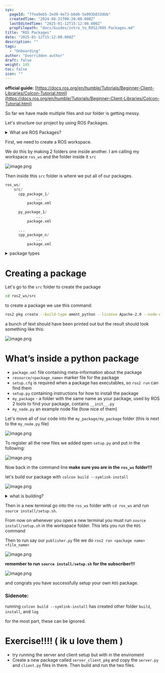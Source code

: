 ```yaml
---
sys:
  pageId: "7fea9eb5-2ed9-4e73-b6d6-5e093b833dbb"
  createdTime: "2024-08-21T00:28:00.000Z"
  lastEditedTime: "2025-01-12T15:12:00.000Z"
  propFilepath: "docs/Guides/intro_to_ROS2/ROS Packages.md"
title: "ROS Packages"
date: "2025-01-12T15:12:00.000Z"
description: ""
tags:
  - "Onboarding"
author: "Overridden author"
draft: false
weight: 145
toc: false
icon: ""
---
```


**official guide:** [https://docs.ros.org/en/humble/Tutorials/Beginner-Client-Libraries/Colcon-Tutorial.html](https://docs.ros.org/en/humble/Tutorials/Beginner-Client-Libraries/Colcon-Tutorial.html)

So far we have made multiple files and our folder is getting messy.

Let's structure our project by using ROS Packages.

<details>

<summary>What are ROS Packages?</summary>

ROS Packages are, as the name implies, packages of code that are highly sharable between ROS developers.

They consist of a folder, `package.xml` file, and source code

```python
      cpp_package_1/
		      ... imagine much code files here ..
          package.xml
```

</details>

First, we need to create a ROS workspace.

We do this by making 2 folders one inside another. I am calling my workspace `ros_ws` and the folder inside it `src`

![image.png](https://prod-files-secure.s3.us-west-2.amazonaws.com/d518164a-d88e-44d1-a4ee-3adb3bd8bce0/70706947-fd18-4537-a67b-e12946812d31/image.png?X-Amz-Algorithm=AWS4-HMAC-SHA256&X-Amz-Content-Sha256=UNSIGNED-PAYLOAD&X-Amz-Credential=ASIAZI2LB466TGFYKZ3V%2F20250603%2Fus-west-2%2Fs3%2Faws4_request&X-Amz-Date=20250603T161224Z&X-Amz-Expires=3600&X-Amz-Security-Token=IQoJb3JpZ2luX2VjED8aCXVzLXdlc3QtMiJFMEMCHyeW%2B8Zy2zF9rPp5hyT05jmGsiVgKzctPuViU8XNevYCIBjHQE3hqEPi93eDHMA703KolSUhxI9EfxokT%2F8kic9xKv8DCBgQABoMNjM3NDIzMTgzODA1Igz32dyAu%2FTWLAkGBxEq3ANhjIJHhxA6xW4o1YRKNuRqWX3RhyMVvaEEB%2FW5F0olIvQ6B%2FO0RilFT0kRxQ6DYO8N9YcuEzIU0JsW%2FWoB81PVyxxJcqtRbdxpmDO5F4KH6HYz4J0%2F0SB6I3QN2KxbsJxclnDGTL4tecAoedX3g8oWt4XMbq3CSzsCdHALKWnLufbkIYw5Bqn1bmBPsRM7LUkvgdI2eTreiRLhyJrS4RLi1540n1qTscyMI%2FIUNle9ttbwEgKlpmb9rT1ZFHAD6iwuhar9QOomjZyeF2zlbLGYS9JQ1yrdHdAZ3USYlmSEWY673hbvAnxedBawrkCAPYpMiWoUF7SDetplDQmXSqKdt4JCAOpLBasPeJkJ93FQT%2FfMfgVPpjf%2FMbYavqyepuR5RRjW2I8VP278xu%2BO3rp7R30g0XkdJowKK%2FYvZM6xov7ZGIzv78pqjHmIVe08uMwYd19nuSpjxDKvRpzlh0XdualKSYAo8%2BMD%2B07yU48QhW01KHNgKeKFmvBTVYEXqe9YrgVjQOsS9DT8FeVS8XGfkumeKbckzkHFXzviFHURrxGW0UIqQPomydB01O7hP2RkmsyuJkKAIXrPRXvb2NEvHzszbVh6DsyniHkrPZIY3O%2FK5z1PpKCtXwREzTCvoPzBBjqnAd7Hql4FRImuCxhZQpDAEZnwwLKigzQ%2FczGpo7ANrJEa9JZNiI63QdATkPPLh7SfAnhdXYfwkHDH12nKYNf%2F8iVJkY55kJ8w5gQUdDcidPfFpWZDCOXeyw507J3%2F360s8OsTLYh5%2B8dQNKBPXFzp4fN4khmPfZflocJXLoZTxFA5yhSi6zC7gF8UZU%2BEHXSxdYJv4JOF%2BtJD4dxWAqEDBbgXWhdT%2F0yD&X-Amz-Signature=7c71d09c1c465c5d4be7a31f4b17f0adbb470ddac0ba1bb1f8a58d162361d75e&X-Amz-SignedHeaders=host&x-id=GetObject)

Then inside this `src` folder is where we put all of our packages.

```python
ros_ws/
    src/
      cpp_package_1/
		      ...
          package.xml

      py_package_1/
		      ...
          package.xml

      ...
      cpp_package_n/
		      ...
          package.xml

```

<details>

<summary>package types</summary>

packages can be either `C++` or python.

the intern file structure is different for each but for this guide we will stick to creating python packages

</details>

# Creating a package

Let's go to the `src` folder to create the package

```bash
cd ros2_ws/src
```

to create a package we use this command:

```bash
ros2 pkg create --build-type ament_python --license Apache-2.0 --node-name my_node my_package
```

a bunch of text should have been printed out but the result should look something like this:

![image.png](https://prod-files-secure.s3.us-west-2.amazonaws.com/d518164a-d88e-44d1-a4ee-3adb3bd8bce0/e6cf1e3f-8512-4a3e-b131-079f800bf3e8/image.png?X-Amz-Algorithm=AWS4-HMAC-SHA256&X-Amz-Content-Sha256=UNSIGNED-PAYLOAD&X-Amz-Credential=ASIAZI2LB466TGFYKZ3V%2F20250603%2Fus-west-2%2Fs3%2Faws4_request&X-Amz-Date=20250603T161224Z&X-Amz-Expires=3600&X-Amz-Security-Token=IQoJb3JpZ2luX2VjED8aCXVzLXdlc3QtMiJFMEMCHyeW%2B8Zy2zF9rPp5hyT05jmGsiVgKzctPuViU8XNevYCIBjHQE3hqEPi93eDHMA703KolSUhxI9EfxokT%2F8kic9xKv8DCBgQABoMNjM3NDIzMTgzODA1Igz32dyAu%2FTWLAkGBxEq3ANhjIJHhxA6xW4o1YRKNuRqWX3RhyMVvaEEB%2FW5F0olIvQ6B%2FO0RilFT0kRxQ6DYO8N9YcuEzIU0JsW%2FWoB81PVyxxJcqtRbdxpmDO5F4KH6HYz4J0%2F0SB6I3QN2KxbsJxclnDGTL4tecAoedX3g8oWt4XMbq3CSzsCdHALKWnLufbkIYw5Bqn1bmBPsRM7LUkvgdI2eTreiRLhyJrS4RLi1540n1qTscyMI%2FIUNle9ttbwEgKlpmb9rT1ZFHAD6iwuhar9QOomjZyeF2zlbLGYS9JQ1yrdHdAZ3USYlmSEWY673hbvAnxedBawrkCAPYpMiWoUF7SDetplDQmXSqKdt4JCAOpLBasPeJkJ93FQT%2FfMfgVPpjf%2FMbYavqyepuR5RRjW2I8VP278xu%2BO3rp7R30g0XkdJowKK%2FYvZM6xov7ZGIzv78pqjHmIVe08uMwYd19nuSpjxDKvRpzlh0XdualKSYAo8%2BMD%2B07yU48QhW01KHNgKeKFmvBTVYEXqe9YrgVjQOsS9DT8FeVS8XGfkumeKbckzkHFXzviFHURrxGW0UIqQPomydB01O7hP2RkmsyuJkKAIXrPRXvb2NEvHzszbVh6DsyniHkrPZIY3O%2FK5z1PpKCtXwREzTCvoPzBBjqnAd7Hql4FRImuCxhZQpDAEZnwwLKigzQ%2FczGpo7ANrJEa9JZNiI63QdATkPPLh7SfAnhdXYfwkHDH12nKYNf%2F8iVJkY55kJ8w5gQUdDcidPfFpWZDCOXeyw507J3%2F360s8OsTLYh5%2B8dQNKBPXFzp4fN4khmPfZflocJXLoZTxFA5yhSi6zC7gF8UZU%2BEHXSxdYJv4JOF%2BtJD4dxWAqEDBbgXWhdT%2F0yD&X-Amz-Signature=6d2708f1efd07c11fed98dc436c88ccd0e378736a5f2b03341c63762442b1573&X-Amz-SignedHeaders=host&x-id=GetObject)

# What’s inside a python package

- `package.xml` file containing meta-information about the package
- `resource/<package_name>` marker file for the package
- `setup.cfg` is required when a package has executables, so `ros2 run` can find them
- `setup.py` containing instructions for how to install the package
- `my_package` - a folder with the same name as your package, used by ROS 2 tools to find your package, contains `__init__.py`
- `my_node.py` an example node file (how nice of them)

Let's move all of our code into the `my_package/my_package` folder (this is next to the `my_node.py` file)

![image.png](https://prod-files-secure.s3.us-west-2.amazonaws.com/d518164a-d88e-44d1-a4ee-3adb3bd8bce0/9ce58f11-0da9-4d3e-b86d-506a9685d378/image.png?X-Amz-Algorithm=AWS4-HMAC-SHA256&X-Amz-Content-Sha256=UNSIGNED-PAYLOAD&X-Amz-Credential=ASIAZI2LB466TGFYKZ3V%2F20250603%2Fus-west-2%2Fs3%2Faws4_request&X-Amz-Date=20250603T161224Z&X-Amz-Expires=3600&X-Amz-Security-Token=IQoJb3JpZ2luX2VjED8aCXVzLXdlc3QtMiJFMEMCHyeW%2B8Zy2zF9rPp5hyT05jmGsiVgKzctPuViU8XNevYCIBjHQE3hqEPi93eDHMA703KolSUhxI9EfxokT%2F8kic9xKv8DCBgQABoMNjM3NDIzMTgzODA1Igz32dyAu%2FTWLAkGBxEq3ANhjIJHhxA6xW4o1YRKNuRqWX3RhyMVvaEEB%2FW5F0olIvQ6B%2FO0RilFT0kRxQ6DYO8N9YcuEzIU0JsW%2FWoB81PVyxxJcqtRbdxpmDO5F4KH6HYz4J0%2F0SB6I3QN2KxbsJxclnDGTL4tecAoedX3g8oWt4XMbq3CSzsCdHALKWnLufbkIYw5Bqn1bmBPsRM7LUkvgdI2eTreiRLhyJrS4RLi1540n1qTscyMI%2FIUNle9ttbwEgKlpmb9rT1ZFHAD6iwuhar9QOomjZyeF2zlbLGYS9JQ1yrdHdAZ3USYlmSEWY673hbvAnxedBawrkCAPYpMiWoUF7SDetplDQmXSqKdt4JCAOpLBasPeJkJ93FQT%2FfMfgVPpjf%2FMbYavqyepuR5RRjW2I8VP278xu%2BO3rp7R30g0XkdJowKK%2FYvZM6xov7ZGIzv78pqjHmIVe08uMwYd19nuSpjxDKvRpzlh0XdualKSYAo8%2BMD%2B07yU48QhW01KHNgKeKFmvBTVYEXqe9YrgVjQOsS9DT8FeVS8XGfkumeKbckzkHFXzviFHURrxGW0UIqQPomydB01O7hP2RkmsyuJkKAIXrPRXvb2NEvHzszbVh6DsyniHkrPZIY3O%2FK5z1PpKCtXwREzTCvoPzBBjqnAd7Hql4FRImuCxhZQpDAEZnwwLKigzQ%2FczGpo7ANrJEa9JZNiI63QdATkPPLh7SfAnhdXYfwkHDH12nKYNf%2F8iVJkY55kJ8w5gQUdDcidPfFpWZDCOXeyw507J3%2F360s8OsTLYh5%2B8dQNKBPXFzp4fN4khmPfZflocJXLoZTxFA5yhSi6zC7gF8UZU%2BEHXSxdYJv4JOF%2BtJD4dxWAqEDBbgXWhdT%2F0yD&X-Amz-Signature=c1bc6f3f704af8e652a72bf9255766e6423cc9cee803ac833b4c9d45216bd28c&X-Amz-SignedHeaders=host&x-id=GetObject)

To register all the new files we added open `setup.py` and put in the following:

![image.png](https://prod-files-secure.s3.us-west-2.amazonaws.com/d518164a-d88e-44d1-a4ee-3adb3bd8bce0/1cd7c262-4cae-4496-9d75-c178537d24a2/image.png?X-Amz-Algorithm=AWS4-HMAC-SHA256&X-Amz-Content-Sha256=UNSIGNED-PAYLOAD&X-Amz-Credential=ASIAZI2LB466TGFYKZ3V%2F20250603%2Fus-west-2%2Fs3%2Faws4_request&X-Amz-Date=20250603T161224Z&X-Amz-Expires=3600&X-Amz-Security-Token=IQoJb3JpZ2luX2VjED8aCXVzLXdlc3QtMiJFMEMCHyeW%2B8Zy2zF9rPp5hyT05jmGsiVgKzctPuViU8XNevYCIBjHQE3hqEPi93eDHMA703KolSUhxI9EfxokT%2F8kic9xKv8DCBgQABoMNjM3NDIzMTgzODA1Igz32dyAu%2FTWLAkGBxEq3ANhjIJHhxA6xW4o1YRKNuRqWX3RhyMVvaEEB%2FW5F0olIvQ6B%2FO0RilFT0kRxQ6DYO8N9YcuEzIU0JsW%2FWoB81PVyxxJcqtRbdxpmDO5F4KH6HYz4J0%2F0SB6I3QN2KxbsJxclnDGTL4tecAoedX3g8oWt4XMbq3CSzsCdHALKWnLufbkIYw5Bqn1bmBPsRM7LUkvgdI2eTreiRLhyJrS4RLi1540n1qTscyMI%2FIUNle9ttbwEgKlpmb9rT1ZFHAD6iwuhar9QOomjZyeF2zlbLGYS9JQ1yrdHdAZ3USYlmSEWY673hbvAnxedBawrkCAPYpMiWoUF7SDetplDQmXSqKdt4JCAOpLBasPeJkJ93FQT%2FfMfgVPpjf%2FMbYavqyepuR5RRjW2I8VP278xu%2BO3rp7R30g0XkdJowKK%2FYvZM6xov7ZGIzv78pqjHmIVe08uMwYd19nuSpjxDKvRpzlh0XdualKSYAo8%2BMD%2B07yU48QhW01KHNgKeKFmvBTVYEXqe9YrgVjQOsS9DT8FeVS8XGfkumeKbckzkHFXzviFHURrxGW0UIqQPomydB01O7hP2RkmsyuJkKAIXrPRXvb2NEvHzszbVh6DsyniHkrPZIY3O%2FK5z1PpKCtXwREzTCvoPzBBjqnAd7Hql4FRImuCxhZQpDAEZnwwLKigzQ%2FczGpo7ANrJEa9JZNiI63QdATkPPLh7SfAnhdXYfwkHDH12nKYNf%2F8iVJkY55kJ8w5gQUdDcidPfFpWZDCOXeyw507J3%2F360s8OsTLYh5%2B8dQNKBPXFzp4fN4khmPfZflocJXLoZTxFA5yhSi6zC7gF8UZU%2BEHXSxdYJv4JOF%2BtJD4dxWAqEDBbgXWhdT%2F0yD&X-Amz-Signature=ec6feeb006139f8e8bb724553c4d633969637442790112261293096ef2f9d0a7&X-Amz-SignedHeaders=host&x-id=GetObject)

Now back in the command line **make sure you are in the** **`ros_ws`** **folder!!!**

let's build our package with `colcon build --symlink-install`

![image.png](https://prod-files-secure.s3.us-west-2.amazonaws.com/d518164a-d88e-44d1-a4ee-3adb3bd8bce0/2f2a0d27-b173-48fd-b189-5f5c0ce65619/image.png?X-Amz-Algorithm=AWS4-HMAC-SHA256&X-Amz-Content-Sha256=UNSIGNED-PAYLOAD&X-Amz-Credential=ASIAZI2LB466TGFYKZ3V%2F20250603%2Fus-west-2%2Fs3%2Faws4_request&X-Amz-Date=20250603T161224Z&X-Amz-Expires=3600&X-Amz-Security-Token=IQoJb3JpZ2luX2VjED8aCXVzLXdlc3QtMiJFMEMCHyeW%2B8Zy2zF9rPp5hyT05jmGsiVgKzctPuViU8XNevYCIBjHQE3hqEPi93eDHMA703KolSUhxI9EfxokT%2F8kic9xKv8DCBgQABoMNjM3NDIzMTgzODA1Igz32dyAu%2FTWLAkGBxEq3ANhjIJHhxA6xW4o1YRKNuRqWX3RhyMVvaEEB%2FW5F0olIvQ6B%2FO0RilFT0kRxQ6DYO8N9YcuEzIU0JsW%2FWoB81PVyxxJcqtRbdxpmDO5F4KH6HYz4J0%2F0SB6I3QN2KxbsJxclnDGTL4tecAoedX3g8oWt4XMbq3CSzsCdHALKWnLufbkIYw5Bqn1bmBPsRM7LUkvgdI2eTreiRLhyJrS4RLi1540n1qTscyMI%2FIUNle9ttbwEgKlpmb9rT1ZFHAD6iwuhar9QOomjZyeF2zlbLGYS9JQ1yrdHdAZ3USYlmSEWY673hbvAnxedBawrkCAPYpMiWoUF7SDetplDQmXSqKdt4JCAOpLBasPeJkJ93FQT%2FfMfgVPpjf%2FMbYavqyepuR5RRjW2I8VP278xu%2BO3rp7R30g0XkdJowKK%2FYvZM6xov7ZGIzv78pqjHmIVe08uMwYd19nuSpjxDKvRpzlh0XdualKSYAo8%2BMD%2B07yU48QhW01KHNgKeKFmvBTVYEXqe9YrgVjQOsS9DT8FeVS8XGfkumeKbckzkHFXzviFHURrxGW0UIqQPomydB01O7hP2RkmsyuJkKAIXrPRXvb2NEvHzszbVh6DsyniHkrPZIY3O%2FK5z1PpKCtXwREzTCvoPzBBjqnAd7Hql4FRImuCxhZQpDAEZnwwLKigzQ%2FczGpo7ANrJEa9JZNiI63QdATkPPLh7SfAnhdXYfwkHDH12nKYNf%2F8iVJkY55kJ8w5gQUdDcidPfFpWZDCOXeyw507J3%2F360s8OsTLYh5%2B8dQNKBPXFzp4fN4khmPfZflocJXLoZTxFA5yhSi6zC7gF8UZU%2BEHXSxdYJv4JOF%2BtJD4dxWAqEDBbgXWhdT%2F0yD&X-Amz-Signature=77256845653f5f5df004943c157e6168d706817c0222f9476ce454f55c07d23a&X-Amz-SignedHeaders=host&x-id=GetObject)

<details>

<summary>what is building?</summary>

if you are a CS major at Rose-Hulman you will learn the answer to this in CSSE132

but TLDR; is it combines all the code files into one program that can be run easily 

</details>

Then in a new terminal go into the `ros_ws` folder with `cd ros_ws` and run `source install/setup.sh`. 

From now on whenever you open a new terminal you must run `source install/setup.sh` in the workspace folder. This lets you run the `ROS` command

Then to run say our `publisher.py` file we do `ros2 run <package name> <file_name>`

![image.png](https://prod-files-secure.s3.us-west-2.amazonaws.com/d518164a-d88e-44d1-a4ee-3adb3bd8bce0/4f4b1219-3a44-4632-aa0a-ce3471699f59/image.png?X-Amz-Algorithm=AWS4-HMAC-SHA256&X-Amz-Content-Sha256=UNSIGNED-PAYLOAD&X-Amz-Credential=ASIAZI2LB466TGFYKZ3V%2F20250603%2Fus-west-2%2Fs3%2Faws4_request&X-Amz-Date=20250603T161224Z&X-Amz-Expires=3600&X-Amz-Security-Token=IQoJb3JpZ2luX2VjED8aCXVzLXdlc3QtMiJFMEMCHyeW%2B8Zy2zF9rPp5hyT05jmGsiVgKzctPuViU8XNevYCIBjHQE3hqEPi93eDHMA703KolSUhxI9EfxokT%2F8kic9xKv8DCBgQABoMNjM3NDIzMTgzODA1Igz32dyAu%2FTWLAkGBxEq3ANhjIJHhxA6xW4o1YRKNuRqWX3RhyMVvaEEB%2FW5F0olIvQ6B%2FO0RilFT0kRxQ6DYO8N9YcuEzIU0JsW%2FWoB81PVyxxJcqtRbdxpmDO5F4KH6HYz4J0%2F0SB6I3QN2KxbsJxclnDGTL4tecAoedX3g8oWt4XMbq3CSzsCdHALKWnLufbkIYw5Bqn1bmBPsRM7LUkvgdI2eTreiRLhyJrS4RLi1540n1qTscyMI%2FIUNle9ttbwEgKlpmb9rT1ZFHAD6iwuhar9QOomjZyeF2zlbLGYS9JQ1yrdHdAZ3USYlmSEWY673hbvAnxedBawrkCAPYpMiWoUF7SDetplDQmXSqKdt4JCAOpLBasPeJkJ93FQT%2FfMfgVPpjf%2FMbYavqyepuR5RRjW2I8VP278xu%2BO3rp7R30g0XkdJowKK%2FYvZM6xov7ZGIzv78pqjHmIVe08uMwYd19nuSpjxDKvRpzlh0XdualKSYAo8%2BMD%2B07yU48QhW01KHNgKeKFmvBTVYEXqe9YrgVjQOsS9DT8FeVS8XGfkumeKbckzkHFXzviFHURrxGW0UIqQPomydB01O7hP2RkmsyuJkKAIXrPRXvb2NEvHzszbVh6DsyniHkrPZIY3O%2FK5z1PpKCtXwREzTCvoPzBBjqnAd7Hql4FRImuCxhZQpDAEZnwwLKigzQ%2FczGpo7ANrJEa9JZNiI63QdATkPPLh7SfAnhdXYfwkHDH12nKYNf%2F8iVJkY55kJ8w5gQUdDcidPfFpWZDCOXeyw507J3%2F360s8OsTLYh5%2B8dQNKBPXFzp4fN4khmPfZflocJXLoZTxFA5yhSi6zC7gF8UZU%2BEHXSxdYJv4JOF%2BtJD4dxWAqEDBbgXWhdT%2F0yD&X-Amz-Signature=4a29be62d39d68348d8a7df543498df39b6136a36a276b1352de8b151e157fe6&X-Amz-SignedHeaders=host&x-id=GetObject)

**remember to run** **`source install/setup.sh`** **for the subscriber!!!**

![image.png](https://prod-files-secure.s3.us-west-2.amazonaws.com/d518164a-d88e-44d1-a4ee-3adb3bd8bce0/02121119-dad4-49ec-8356-c956108b4243/image.png?X-Amz-Algorithm=AWS4-HMAC-SHA256&X-Amz-Content-Sha256=UNSIGNED-PAYLOAD&X-Amz-Credential=ASIAZI2LB466TGFYKZ3V%2F20250603%2Fus-west-2%2Fs3%2Faws4_request&X-Amz-Date=20250603T161224Z&X-Amz-Expires=3600&X-Amz-Security-Token=IQoJb3JpZ2luX2VjED8aCXVzLXdlc3QtMiJFMEMCHyeW%2B8Zy2zF9rPp5hyT05jmGsiVgKzctPuViU8XNevYCIBjHQE3hqEPi93eDHMA703KolSUhxI9EfxokT%2F8kic9xKv8DCBgQABoMNjM3NDIzMTgzODA1Igz32dyAu%2FTWLAkGBxEq3ANhjIJHhxA6xW4o1YRKNuRqWX3RhyMVvaEEB%2FW5F0olIvQ6B%2FO0RilFT0kRxQ6DYO8N9YcuEzIU0JsW%2FWoB81PVyxxJcqtRbdxpmDO5F4KH6HYz4J0%2F0SB6I3QN2KxbsJxclnDGTL4tecAoedX3g8oWt4XMbq3CSzsCdHALKWnLufbkIYw5Bqn1bmBPsRM7LUkvgdI2eTreiRLhyJrS4RLi1540n1qTscyMI%2FIUNle9ttbwEgKlpmb9rT1ZFHAD6iwuhar9QOomjZyeF2zlbLGYS9JQ1yrdHdAZ3USYlmSEWY673hbvAnxedBawrkCAPYpMiWoUF7SDetplDQmXSqKdt4JCAOpLBasPeJkJ93FQT%2FfMfgVPpjf%2FMbYavqyepuR5RRjW2I8VP278xu%2BO3rp7R30g0XkdJowKK%2FYvZM6xov7ZGIzv78pqjHmIVe08uMwYd19nuSpjxDKvRpzlh0XdualKSYAo8%2BMD%2B07yU48QhW01KHNgKeKFmvBTVYEXqe9YrgVjQOsS9DT8FeVS8XGfkumeKbckzkHFXzviFHURrxGW0UIqQPomydB01O7hP2RkmsyuJkKAIXrPRXvb2NEvHzszbVh6DsyniHkrPZIY3O%2FK5z1PpKCtXwREzTCvoPzBBjqnAd7Hql4FRImuCxhZQpDAEZnwwLKigzQ%2FczGpo7ANrJEa9JZNiI63QdATkPPLh7SfAnhdXYfwkHDH12nKYNf%2F8iVJkY55kJ8w5gQUdDcidPfFpWZDCOXeyw507J3%2F360s8OsTLYh5%2B8dQNKBPXFzp4fN4khmPfZflocJXLoZTxFA5yhSi6zC7gF8UZU%2BEHXSxdYJv4JOF%2BtJD4dxWAqEDBbgXWhdT%2F0yD&X-Amz-Signature=5063c58a313d50ae9fbcb5b8a0e3314d6ff364a097e6a5ab5172b8b2259e4d7c&X-Amz-SignedHeaders=host&x-id=GetObject)

and congrats you have successfully setup your own `ROS` package.

### Sidenote:

running `colcon build --symlink-install` has created other folder `build`, `install`, and `log`

for the most part, these can be ignored.

# Exercise!!!! ( ik u love them )

- try running the server and client setup but with in the enviroment
- Create a new package called `server_client_pkg` and copy the `server.py` and `client.py` files in there. Then build and run the two files.
